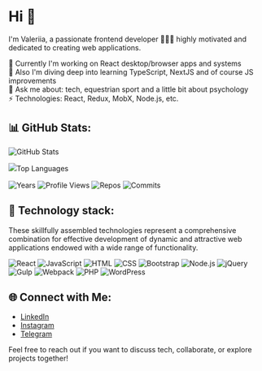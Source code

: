 # Hi 👋 
I'm Valeriia, a passionate frontend developer 👩🏻‍💻 highly motivated and dedicated to creating web applications.

🔭 Currently I'm working on React desktop/browser apps and systems  
🌱 Also I'm diving deep into learning TypeScript, NextJS and of course JS improvements  
💬 Ask me about: tech, equestrian sport and a little bit about psychology  
⚡ Technologies: React, Redux, MobX, Node.js, etc.  


## 📊 GitHub Stats:
![GitHub Stats](https://github-readme-stats.vercel.app/api?username=Vzhukovskaya&layout=compact&theme=light) 
<div style="line-height: 1.5;">
  
![Top Languages](https://github-readme-stats.vercel.app/api/top-langs/?username=Vzhukovskaya&layout=compact&theme=light)

</div>

![Years](https://badges.pufler.dev/years/Vzhukovskaya?style=flat-square&color=blue&logo=github&a=0)
![Profile Views](https://komarev.com/ghpvc/?username=Vzhukovskaya)
![Repos](https://badges.pufler.dev/repos/Vzhukovskaya?style=flat-square&color=blue&logo=github&a=0)
![Commits](https://badges.pufler.dev/commits/monthly/Vzhukovskaya?style=flat-square&color=blue&logo=github&a=0)

## 🚀 Technology stack:
These skillfully assembled technologies represent a comprehensive combination for effective development of dynamic and attractive web applications endowed with a wide range of functionality.

![React](https://img.shields.io/badge/-React-blue?logo=react&logoColor=white)
![JavaScript](https://img.shields.io/badge/-JavaScript-yellow?logo=javascript&logoColor=white)
![HTML](https://img.shields.io/badge/-HTML-orange?logo=html5&logoColor=white)
![CSS](https://img.shields.io/badge/-CSS-blueviolet?logo=css3&logoColor=white)
![Bootstrap](https://img.shields.io/badge/-Bootstrap-purple?logo=bootstrap&logoColor=white)
![Node.js](https://img.shields.io/badge/-Node.js-green?logo=node.js&logoColor=white)
![jQuery](https://img.shields.io/badge/-jQuery-%230769AD?logo=jquery&logoColor=white)
![Gulp](https://img.shields.io/badge/-Gulp-%23CF4647?logo=gulp&logoColor=white)
![Webpack](https://img.shields.io/badge/-Webpack-%238DD6F9?logo=webpack&logoColor=black)
![PHP](https://img.shields.io/badge/-PHP-%23777BB4?logo=php&logoColor=white)
![WordPress](https://img.shields.io/badge/-WordPress-%2321759B?logo=wordpress&logoColor=white) 

## 🌐 Connect with Me:

- [LinkedIn](https://www.linkedin.com/in/valeriia-zhukovska-8aa977272/)
- [Instagram](https://instagram.com/zhukovskaya.valeriia?igshid=MzRlODBiNWFlZA==)
- [Telegram](https://t.me/Valeriia_Zukovska) 

Feel free to reach out if you want to discuss tech, collaborate, or explore projects together!
